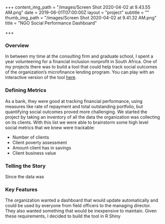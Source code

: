 +++
content_img_path = "/images/Screen Shot 2020-04-02 at 9.43.55 AM.png"
date = 2019-06-01T07:00:00Z
layout = "project"
subtitle = ""
thumb_img_path = "/images/Screen Shot 2020-04-02 at 9.41.32 AM.png"
title = "NGO Social Performance Dashboard"

+++

### Overview

In between my time at the consulting firm and graduate school, I spent a year volunteering for a financial inclusion nonprofit in South Africa. One of my projects there was to build a tool that could help track social outcomes of the organization’s microfinance lending program. You can play with an interactive version of the tool [here](https://walkerkehoe.shinyapps.io/socialperformance/).

### Defining Metrics

As a bank, they were good at tracking financial performance, using measures like rate of repayment and total outstanding portfolio, but quantifying social outcomes proved more challenging. We started the project by taking an inventory of all the data the organization was collecting on its clients. With this list we were able to brainstorm some high level social metrics that we knew were trackable:

* Number of clients
* Client poverty assessment
* Amount client has in savings
* Client business value

### Telling the Story

Since the data was 

### Key Features

The organization wanted a dashboard that would update automatically and could be used by everyone from field officers to the managing director. They also wanted something that would be inexpensive to maintain. Given these requirements, I decided to build the tool in R Shiny